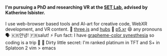 #### I'm pursuing a PhD and researching VR at the [SET Lab](https://setlab.soe.ucsc.edu/news.php), advised by Katherine Isbister. 
I use web-browser based tools and AI-art for creative code, WebXR development, and VR content.
🌱 [three.js](https://threejs.org/) and [hubs](https://hubs.mozilla.com/)
🧱 [p5.xr](https://github.com/stalgiag/p5.xr)
😄 any pronouns
🗣 🇰🇷안녕! 🇫🇷salut!
⚡ Fun fact: I have [grapheme-color synesthesia](https://en.wikipedia.org/wiki/Grapheme%E2%80%93color_synesthesia) so coding is a trip 🌈
🤫 Dirty little secret: I'm ranked platinum in TFT and S+ in Splatoon 2
vim > emacs

